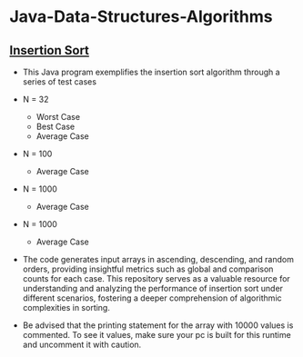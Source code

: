 # Java-Data-Structures-Algorithms

## [Insertion Sort](InsertionSort.java) 
- This Java program exemplifies the insertion sort algorithm through a series of test cases
- N = 32
  - Worst Case
  - Best Case
  - Average Case
- N = 100
  - Average Case
- N = 1000
  - Average Case
- N = 1000
  - Average Case
 
- The code generates input arrays in ascending, descending, and random orders, providing insightful metrics such as global and comparison counts for each case. This repository serves as a valuable resource for understanding and analyzing the performance of insertion sort under different scenarios, fostering a deeper comprehension of algorithmic complexities in sorting.

- Be advised that the printing statement for the array with 10000 values is commented. To see it values, make sure your pc is built for this runtime and uncomment it with caution.
